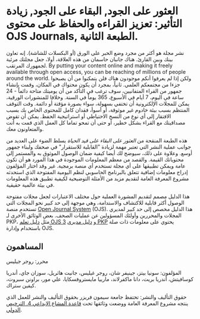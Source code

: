 # العثور على الجود, البقاء على الجود, زيادة التأثير: تعزيز القراءه والحفاظ على محتوى OJS Journals, الطبعة الثانية.

نشر مجلة هو أكثر من مجرد وضع الحبر على الورق (أو البكسلات للشاشة). إنه تعاون بينك وبين القارئ. هناك جانبان حاسمان من هذه العلاقة، أولا، جعل مجلتك مرئية لجمهورك المرتقب. By putting your content online and making it freely available through open access, you can be reaching of millions of people around the world. ولكن إذا لم يعرفوا أنكم موجودون هناك فلن يتمكنوا من أن يصبحوا جزءا من مجتمعكم العلمي. ثانياً، بمجرد أن يكون محتواك في المكان، وقمت بإنشاء جمهور من القراء المتفانيين، سوف ترغب في التأكد من أن يوميتك متاحة دائماً - 24 ساعة في اليوم، 7 أيام في الأسبوع، 365 يوماً في السنة. وخلافا للمنشورات الورقية، يمكن للمجلات الإلكترونية أن تختفي بسهولة، سواء بصورة مؤقتة أو دائمة. وقت التوقف المنتظم بسبب بيئة خادوم غير موثوقة، أو أسوأ، فقدان كامل للمحتوى الخاص بك بسبب الافتقار إلى أي نوع من النسخ الاحتياطي أو استراتيجية الحفظ. يمكن أن تقوض مصداقيتك مع القراء بشكل خطير، أو حتى أن تمحو تماما كل العمل الذي قمت به أنت والمتعاونون معك.

هذه الطبعة المنقحة من  _العثور على البقاء على قيد الحياة_ يسلط الضوء على العديد من جوانب عملية النشر التي تعتبر مهمة لزيادة "القابلية للاستقرار" في صحفك ولبناء جمهور أوسع. وعلاوة على ذلك، سيوضح لك أيضا كيفية ضمان الوصول الموثوق به والمستمر إلى محتوياتك القيمة. والقصد من معظم المعلومات الموجودة في هذا المورد هو أن تكون عامة ويمكن تطبيقها على أي مجلة تستخدم أي منصة برمجية. غير وقد اختار المؤلفون إدراج معلومات إضافية تتعلق بالبرنامج الحاسوبي لنظم اليومية المفتوحة الذي استحدثه مشروع المعرفة العامة لتقديم مزيد من الأمثلة التوضيحية لكيفية تطبيق هذه المعلومات في بيئة عالمية حقيقية.

هذا الدليل مصمم لتقديم المشورة العملية حول مختلف الاعتبارات لجعل مجلات مفتوحة الوصول أكثر قابلية للاكتشاف والاستدامة، وهي موجهة إلى حد كبير نحو المجلات التي تستخدم منصة [Open Journal System](https://pkp.sfu.ca/ojs/) (OJS). هذا الدليل مخصص إلى حد كبير لمديري المجلات والمحررين وأولئك المسؤولين عن عمليات الصحف. بعض الوثائق الأخرى لـ PKP، مثل [دليل تعلم OJS 3](https://docs.pkp.sfu.ca/learning-ojs/) و [دليل مديري PKP](https://docs.pkp.sfu.ca/admin-guide/) يحتوي على معلومات ذات صلة باستخدام وإدارة OJS.

## المساهمون

محرر: روجر جيليس

المؤلفون: سونيا بيتز، جينيفر شان، روجر غيليس، جانيت هاثريل، سوزان جاي، أندريا كوسافيتش، أندريا بريت، دانا ماكفرلاند، مارييا مايستروفسكايا، علي مور، براونن سبروت، كيفين ستراك.


حقوق التأليف والنشر: تحتفظ جامعة سيمون فريزر بحقوق التأليف والنشر للعمل الذي ينتجه مشروع المعرفة العامة ووضعت وثائقها تحت [قاعدة المشاع الإبداعي 4. الترخيص الدولي](https://creativecommons.org/licenses/by/4.0/).
